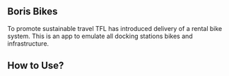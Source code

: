 ## Boris Bikes
To promote sustainable travel TFL has introduced delivery of a rental bike system.
This is an app to emulate all docking stations bikes and infrastructure.

## How to Use?